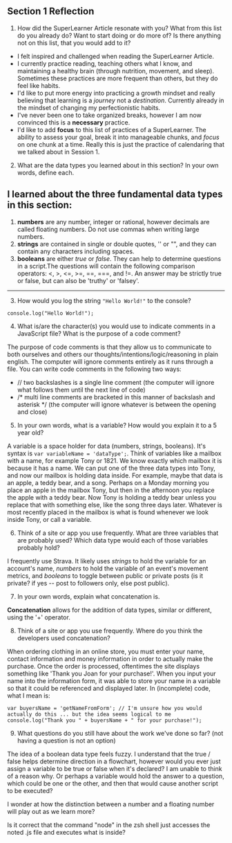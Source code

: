 ## Section 1 Reflection

1. How did the SuperLearner Article resonate with you? What from this list do you already do? Want to start doing or do more of? Is there anything not on this list, that you would add to it?

  + I felt inspired and challenged when reading the SuperLearner Article.
  + I currently practice reading, teaching others what I know, and maintaining a healthy brain (through nutrition, movement, and sleep). Sometimes these practices are more frequent than others, but they do feel like habits.
  + I'd like to put more energy into practicing a growth mindset and really believing that learning is a *journey* not a *destination*. Currently already in the mindset of changing my perfectionistic habits.
  + I've never been one to take organized breaks, however I am now convinced this is a **necessary** practice.
  + I'd like to add **focus** to this list of practices of a SuperLearner. The ability to assess your goal, break it into manageable chunks, and *focus* on one chunk at a time. Really this is just the practice of calendaring that we talked about in Session 1.


2. What are the data types you learned about in this section? In your own words, define each.

I learned about the three fundamental data types in this section:
---
  1. **numbers** are any number, integer or rational, however decimals are called floating numbers. Do not use commas when writing large numbers.
  2. **strings** are contained in single or double quotes, '' or "", and they can contain any characters including spaces.
  3. **booleans** are either *true* or *false*. They can help to determine questions in a script.The questions will contain the following comparison operators: <, >, <=, >=, ==, ===, and !=. An answer may be strictly true or false, but can also be 'truthy' or 'falsey'.
---


3. How would you log the string `"Hello World!"` to the console?

`console.log("Hello World!");`


4. What is/are the character(s) you would use to indicate comments in a JavaScript file? What is the purpose of a code comment?

The purpose of code comments is that they allow us to communicate to both ourselves and others our thoughts/intentions/logic/reasoning in plain english. The computer will ignore comments entirely as it runs through a file. You can write code comments in the following two ways:
  * // two backslashes is a single line comment (the computer will ignore what follows them until the next line of code)
  * /* multi line comments are bracketed in this manner of backslash and asterisk */ (the computer will ignore whatever is between the opening and close)


5. In your own words, what is a variable? How would you explain it to a 5 year old?

A variable is a space holder for data (numbers, strings, booleans). It's syntax is `var variableName = 'dataType';`.
Think of variables like a mailbox with a name, for example Tony or 1821. We know exactly which mailbox it is because it has a name. We can put one of the three data types into Tony, and now our mailbox is holding data inside. For example, maybe that data is an apple, a teddy bear, and a song. Perhaps on a Monday morning you place an apple in the mailbox Tony, but then in the afternoon you replace the apple with a teddy bear. Now Tony is holding a teddy bear unless you replace that with something else, like the song three days later. Whatever is most recently placed in the mailbox is what is found whenever we look inside Tony, or call a variable.


6. Think of a site or app you use frequently. What are three variables that are probably used? Which data type would each of those variables probably hold?

I frequently use Strava. It likely uses *strings* to hold the variable for an account's name, *numbers* to hold the variable of an event's movement metrics, and *booleans* to toggle between public or private posts (is it private? if yes -- post to followers only, else post public).


7. In your own words, explain what concatenation is.

**Concatenation** allows for the addition of data types, similar or different, using the '+' operator.


8. Think of a site or app you use frequently. Where do you think the developers used concatenation?

When ordering clothing in an online store, you must enter your name, contact information and money information in order to actually make the purchase. Once the order is processed, oftentimes the site displays something like 'Thank you Joan for your purchase!'. When you input your name into the information form, it was able to store your name in a variable so that it could be referenced and displayed later. In (incomplete) code, what I mean is:

```
var buyersName = 'getNameFromForm'; // I'm unsure how you would actually do this ... but the idea seems logical to me
console.log("Thank you " + buyersName + " for your purchase!");
```


9. What questions do you still have about the work we've done so far? (not having a question is not an option)

The idea of a boolean data type feels fuzzy. I understand that the true / false helps determine direction in a flowchart, however would you ever just assign a variable to be true or false when it's declared? I am unable to think of a reason why. Or perhaps a variable would hold the answer to a question, which could be one or the other, and then that would cause another script to be executed?

I wonder at how the distinction between a number and a floating number will play out as we learn more?

Is it correct that the command "node" in the zsh shell just accesses the noted .js file and executes what is inside?
